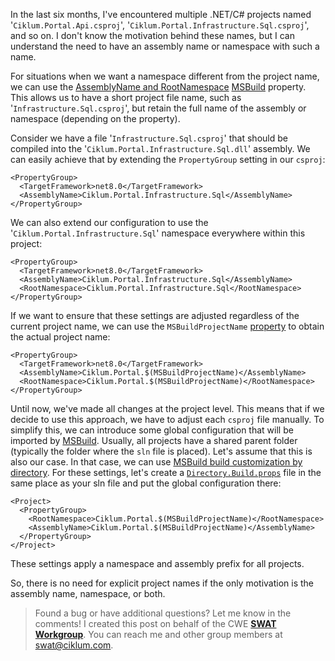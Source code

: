 In the last six months, I've encountered multiple .NET/C# projects named '`Ciklum.Portal.Api.csproj`', '`Ciklum.Portal.Infrastructure.Sql.csproj`', and so on. I don't know the motivation behind these names, but I can understand the need to have an assembly name or namespace with such a name.

For situations when we want a namespace different from the project name, we can use the [AssemblyName and RootNamespace](https://learn.microsoft.com/en-us/visualstudio/msbuild/common-msbuild-project-properties?view=vs-2022) [MSBuild](https://learn.microsoft.com/en-us/visualstudio/msbuild/msbuild?view=vs-2022) property. This allows us to have a short project file name, such as '`Infrastructure.Sql.csproj`', but retain the full name of the assembly or namespace (depending on the property).

Consider we have a file '`Infrastructure.Sql.csproj`' that should be compiled into the '`Ciklum.Portal.Infrastructure.Sql.dll`' assembly. We can easily achieve that by extending the `PropertyGroup` setting in our `csproj`:
```
<PropertyGroup>
  <TargetFramework>net8.0</TargetFramework>
  <AssemblyName>Ciklum.Portal.Infrastructure.Sql</AssemblyName>
</PropertyGroup>
```

We can also extend our configuration to use the '`Ciklum.Portal.Infrastructure.Sql`' namespace everywhere within this project:
```
<PropertyGroup>
  <TargetFramework>net8.0</TargetFramework>
  <AssemblyName>Ciklum.Portal.Infrastructure.Sql</AssemblyName>
  <RootNamespace>Ciklum.Portal.Infrastructure.Sql</RootNamespace>
</PropertyGroup>
```

If we want to ensure that these settings are adjusted regardless of the current project name, we can use the `MSBuildProjectName` [property](https://learn.microsoft.com/en-us/visualstudio/msbuild/msbuild-reserved-and-well-known-properties?view=vs-2022) to obtain the actual project name:
```
<PropertyGroup>
  <TargetFramework>net8.0</TargetFramework>
  <AssemblyName>Ciklum.Portal.$(MSBuildProjectName)</AssemblyName>
  <RootNamespace>Ciklum.Portal.$(MSBuildProjectName)</RootNamespace>
</PropertyGroup>
```

Until now, we've made all changes at the project level. This means that if we decide to use this approach, we have to adjust each `csproj` file manually. To simplify this, we can introduce some global configuration that will be imported by [MSBuild](https://learn.microsoft.com/en-us/visualstudio/msbuild/msbuild?view=vs-2022). Usually, all projects have a shared parent folder (typically the folder where the `sln` file is placed). Let's assume that this is also our case. In that case, we can use [MSBuild build customization by directory](https://learn.microsoft.com/en-us/visualstudio/msbuild/customize-by-directory?view=vs-2022). For these settings, let's create a [`Directory.Build.props`](https://learn.microsoft.com/en-us/visualstudio/msbuild/customize-by-directory?view=vs-2022#directorybuildprops-and-directorybuildtargets) file in the same place as your sln file and put the global configuration there:
```
<Project>
  <PropertyGroup>
    <RootNamespace>Ciklum.Portal.$(MSBuildProjectName)</RootNamespace>
    <AssemblyName>Ciklum.Portal.$(MSBuildProjectName)</AssemblyName>
  </PropertyGroup>
</Project>
```
These settings apply a namespace and assembly prefix for all projects.

So, there is no need for explicit project names if the only motivation is the assembly name, namespace, or both.

> Found a bug or have additional questions? Let me know in the comments! I created this post on behalf of the CWE [**SWAT Workgroup**](https://wiki.ciklum.net/display/CGNA/SWAT+Workgroup). You can reach me and other group members at swat@ciklum.com.